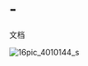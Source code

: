 # -
文档


![16pic_4010144_s](https://user-images.githubusercontent.com/126089390/226169082-46e718a7-de27-4d9e-b300-df982c217a74.png)
